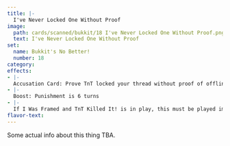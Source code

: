 ```yaml
---
title: |-
  I've Never Locked One Without Proof
image: 
  path: cards/scanned/bukkit/18 I've Never Locked One Without Proof.png
  text: I've Never Locked One Without Proof
set:
  name: Bukkit's No Better!
  number: 18
category: 
effects: 
- |-
  Accusation Card: Prove TnT locked your thread without proof of offline-mode. Failure to do so in 3 turns = Your thread is locked (lose 3 turns)
- |-
  Boost: Punishment is 6 turns
- |-
  If I Was Framed and TnT Killed It! is in play, this must be played immediately on the same side.
flavor-text: 
---
```

Some actual info about this thing TBA.
